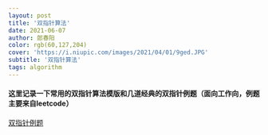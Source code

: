 ```yaml
---
layout: post
title: '双指针算法'
date: 2021-06-07
author: 郎春阳
color: rgb(60,127,204)
cover: 'https://i.niupic.com/images/2021/04/01/9ged.JPG'
subtitle: '双指针算法'
tags: algorithm 
---
```


#### 这里记录一下常用的双指针算法模版和几道经典的双指针例题（面向工作向，例题主要来自leetcode）

[双指针例题](https://leetcode-cn.com/tag/two-pointers/problemset/)

